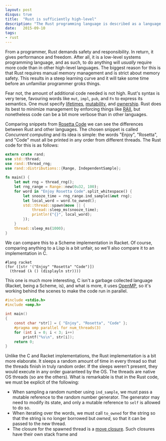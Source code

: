 ```yaml
---
layout: post
disqus: true
title:  "Rust is sufficiently high-level"
description: "The Rust programming language is described as a language primarily designed for systems programming. Systems programming languages tend to be very perfomant, but the performance may come at a cost to the programmer."
date:   2015-09-10
tags: 
- rust
---
```


From a programmer, Rust demands safety and responsibility. In return, it gives performance and
freedom. After all, it is a low-level systems programming language, and as such, to do anything will
*usually* require more code than in other high-level languages. The biggest reason for this is that
Rust requires manual memory management and is strict about memory safety. This results in a steep
learning curve and it will take some time before an unfamiliar programmer groks things.

Fear not, the amount of additional code needed is not high. Rust's syntax is very terse, favouring
words like `mut`, `impl`, `pub`, and `Fn` to express its semantics. One must specify
[lifetimes](https://doc.rust-lang.org/book/lifetimes.html), [mutability](https://doc.rust-lang.org/book/mutability.html ), and
[ownership](https://doc.rust-lang.org/book/references-and-borrowing.html). Rust does its
best to minimize management by enforcing things like
[RAII](https://en.wikipedia.org/wiki/Resource_Acquisition_Is_Initialization), but nonetheless code
can be a bit more verbose than in other languages.

Comparing snippets from [Rosetta Code](http://rosettacode.org/wiki/Concurrent_computing ) we can
see the differences between Rust and other languages. The chosen snippet is called *Concurrent
computing* and its idea is simple: the words "Enjoy", "Rosetta", and "Code" must all be printed in
any order from different threads. The Rust code for this is as follows:

```rust
extern crate rand;
use std::thread;
use rand::thread_rng;
use rand::distributions::{Range, IndependentSample};
 
fn main() {
    let mut rng = thread_rng();
    let rng_range = Range::new(0u32, 100);
    for word in "Enjoy Rosetta Code".split_whitespace() {
        let snooze_time = rng_range.ind_sample(&mut rng);
        let local_word = word.to_owned();
        std::thread::spawn(move || {
            thread::sleep_ms(snooze_time);
            println!("{}", local_word);
        });
    }
    thread::sleep_ms(1000);
}
```

We can compare this to a Scheme implementation in Racket. Of course, comparing anything to a Lisp is
a bit unfair, so we'll also compare it to an implementation in C. 

```racket
#lang racket
(for ([str '("Enjoy" "Rosetta" "Code")])
  (thread (λ () (displayln str))))
```

This one is much more interesting, C isn't a garbage collected language (Racket, being a Scheme,
is), and what is more, it uses [OpenMP](http://openmp.org/wp/ ), so it's working behind the scenes
to make the code run in parallel.

```C
#include <stdio.h>
#include <omp.h>
 
int main()
{
	const char *str[] = { "Enjoy", "Rosetta", "Code" };
	#pragma omp parallel for num_threads(3)
	for (int i = 0; i < 3; i++)
		printf("%s\n", str[i]);
	return 0;
}
```

Unlike the C and Racket implementations, the Rust implementation is a bit more elaborate. It sleeps
a random amount of time in every thread so that the threads finish in truly random order. If the
sleeps weren't present, they would execute in any order guaranteed by the OS. The threads are native
OS threads (so are the others). What is remarkable is that in the Rust code, we must be explicit of
the following:

  * When sampling a random number using `ind_sample`, we must pass a mutable reference to the
    random number generator. The generator may need to modify its state, and only a mutable
    reference to `self` is allowed to do so.
  * When iterating over the words, we must call `to_owned` for the string so that the string is no
    longer borrowed but *owned*, so that it can be passed to the new thread.
  * The closure for the spawned thread is a
    [move closure](https://doc.rust-lang.org/book/closures.html#move-closures ). Such closures have
    their own stack frame and 

